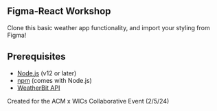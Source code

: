 ## Figma-React Workshop
Clone this basic weather app functionality, and import your styling from Figma!

## Prerequisites

- [Node.js](https://nodejs.org/) (v12 or later)
- [npm](https://www.npmjs.com/) (comes with Node.js)
- [WeatherBit API](https://www.weatherbit.io/)


Created for the ACM x WICs Collaborative Event (2/5/24)
